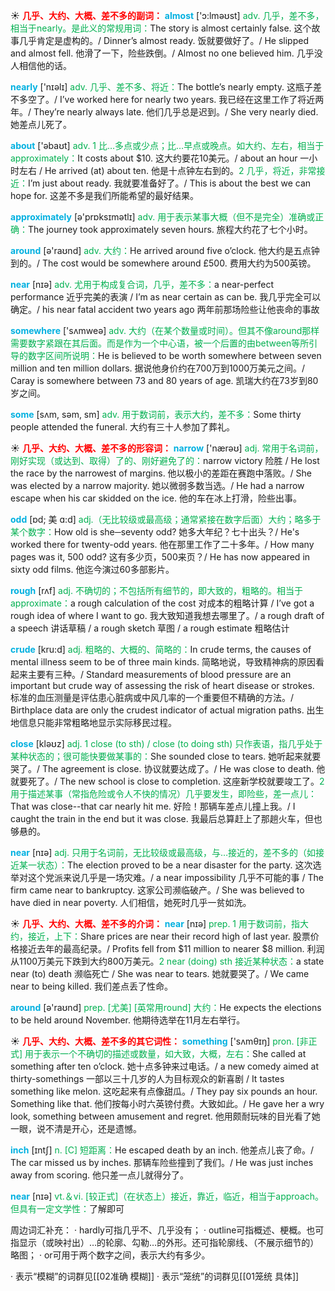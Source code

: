 ☀ <font color="red">**几乎、大约、大概、差不多的副词：**</font>
<font color="sky blue">**almost**</font> ['ɔ:lməʊst] 
<font color="#00b050">adv. 几乎，差不多，相当于nearly。是此义的常规用词：</font>The story is almost certainly false. 这个故事几乎肯定是虚构的。/ Dinner’s almost ready. 饭就要做好了。/ He slipped and almost fell. 他滑了一下，险些跌倒。/ Almost no one believed him. 几乎没人相信他的话。

<font color="sky blue">**nearly**</font> ['nɪəlɪ] 
<font color="#00b050">adv. 几乎、差不多、将近：</font>The bottle’s nearly empty. 这瓶子差不多空了。/ I’ve worked here for nearly two years. 我已经在这里工作了将近两年。/ They’re nearly always late. 他们几乎总是迟到。/ She very nearly died. 她差点儿死了。

<font color="sky blue">**about**</font> ['əbaʊt] 
<font color="#00b050">adv. 1 比…多点或少点；比…早点或晚点。如大约、左右，相当于approximately：</font>It costs about $10. 这大约要花10美元。/ about an hour 一小时左右 / He arrived (at) about ten. 他是十点钟左右到的。<font color="#00b050">2 几乎，将近，非常接近：</font>I’m just about ready. 我就要准备好了。/ This is about the best we can hope for. 这差不多是我们所能希望的最好结果。

<font color="sky blue">**approximately**</font> [ə'prɒksɪmətlɪ] 
<font color="#00b050">adv. 用于表示某事大概（但不是完全）准确或正确：</font>The journey took approximately seven hours. 旅程大约花了七个小时。

<font color="sky blue">**around**</font> [ə'raʊnd] 
<font color="#00b050">adv. 大约：</font>He arrived around five o’clock. 他大约是五点钟到的。/ The cost would be somewhere around £500. 费用大约为500英镑。

<font color="sky blue">**near**</font> [nɪə] 
<font color="#00b050">adv. 尤用于构成复合词，几乎，差不多：</font>a near-perfect performance 近乎完美的表演 / I’m as near certain as can be. 我几乎完全可以确定。/ his near fatal accident two years ago 两年前那场险些让他丧命的事故

<font color="sky blue">**somewhere**</font> ['sʌmweə] 
<font color="#00b050">adv. 大约（在某个数量或时间）。但其不像around那样需要数字紧跟在其后面。而是作为一个中心语，被一个后置的由between等所引导的数字区间所说明：</font>He is believed to be worth somewhere between seven million and ten million dollars. 据说他身价约在700万到1000万美元之间。/ Caray is somewhere between 73 and 80 years of age. 凯瑞大约在73岁到80岁之间。

<font color="sky blue">**some**</font> [sʌm, səm, sm] 
<font color="#00b050">adv. 用于数词前，表示大约，差不多：</font>Some thirty people attended the funeral. 大约有三十人参加了葬礼。

☀ <font color="red">**几乎、大约、大概、差不多的形容词：**</font>
<font color="sky blue">**narrow**</font> ['nærəʊ] 
<font color="#00b050">adj. 常用于名词前，刚好实现（或达到、取得）了的、刚好避免了的：</font>narrow victory 险胜 / He lost the race by the narrowest of margins. 他以极小的差距在赛跑中落败。/ She was elected by a narrow majority. 她以微弱多数当选。/ He had a narrow escape when his car skidded on the ice. 他的车在冰上打滑，险些出事。
           
<font color="sky blue">**odd**</font> [ɒd; 美 ɑ:d]
<font color="#00b050">adj.（无比较级或最高级；通常紧接在数字后面）大约；略多于某个数字：</font>How old is she─seventy odd? 她多大年纪？七十出头？/ He's worked there for twenty-odd years. 他在那里工作了二十多年。/ How many pages was it, 500 odd? 这有多少页，500来页？/ He has now appeared in sixty odd films. 他迄今演过60多部影片。

<font color="sky blue">**rough**</font> [rʌf] 
<font color="#00b050">adj. 不确切的；不包括所有细节的，即大致的，粗略的。相当于approximate：</font>a rough calculation of the cost 对成本的粗略计算 / I’ve got a rough idea of where I want to go. 我大致知道我想去哪里了。/ a rough draft of a speech 讲话草稿 / a rough sketch 草图 / a rough estimate 粗略估计
           
<font color="sky blue">**crude**</font> [kru:d]
<font color="#00b050">adj. 粗略的、大概的、简略的：</font>In crude terms, the causes of mental illness seem to be of three main kinds. 简略地说，导致精神病的原因看起来主要有三种。/ Standard measurements of blood pressure are an important but crude way of assessing the risk of heart disease or strokes. 标准的血压测量是评估患心脏病或中风几率的一个重要但不精确的方法。/ Birthplace data are only the crudest indicator of actual migration paths. 出生地信息只能非常粗略地显示实际移民过程。

<font color="sky blue">**close**</font> [kləʊz] 
<font color="#00b050">adj. 1 close (to sth) / close (to doing sth) 只作表语，指几乎处于某种状态的；很可能快要做某事的：</font>She sounded close to tears. 她听起来就要哭了。/ The agreement is close. 协议就要达成了。/ He was close to death. 他就要死了。/ The new school is close to completion. 这座新学校就要竣工了。<font color="#00b050">2 用于描述某事（常指危险或令人不快的情况）几乎要发生，即险些，差一点儿：</font>That was close--that car nearly hit me. 好险！那辆车差点儿撞上我。/ I caught the train in the end but it was close. 我最后总算赶上了那趟火车，但也够悬的。

<font color="sky blue">**near**</font> [nɪə] 
<font color="#00b050">adj. 只用于名词前，无比较级或最高级，与…接近的，差不多的（如接近某一状态）：</font>The election proved to be a near disaster for the party. 这次选举对这个党派来说几乎是一场灾难。/ a near impossibility 几乎不可能的事 / The firm came near to bankruptcy. 这家公司濒临破产。/ She was believed to have died in near poverty. 人们相信，她死时几乎一贫如洗。

☀ <font color="red">**几乎、大约、大概、差不多的介词：**</font>
<font color="sky blue">**near**</font> [nɪə] 
<font color="#00b050">prep. 1 用于数词前，指大约，接近，上下：</font>Share prices are near their record high of last year. 股票价格接近去年的最高纪录。/ Profits fell from $11 million to nearer $8 million. 利润从1100万美元下跌到大约800万美元。<font color="#00b050">2 near (doing) sth 接近某种状态：</font>a state near (to) death 濒临死亡 / She was near to tears. 她就要哭了。/ We came near to being killed. 我们差点丢了性命。

<font color="sky blue">**around**</font> [ə'raʊnd] 
<font color="#00b050">prep. [尤美] [英常用round] 大约：</font>He expects the elections to be held around November. 他期待选举在11月左右举行。

☀ <font color="red">**几乎、大约、大概、差不多的其它词性：**</font>
<font color="sky blue">**something**</font> ['sʌmθɪŋ] 
<font color="#00b050">pron. [非正式] 用于表示一个不确切的描述或数量，如大致，大概，左右：</font>She called at something after ten o’clock. 她十点多钟来过电话。/ a new comedy aimed at thirty-somethings 一部以三十几岁的人为目标观众的新喜剧 / It tastes something like melon. 这吃起来有点像甜瓜。/ They pay six pounds an hour. Something like that. 他们按每小时六英镑付费。大致如此。/ He gave her a wry look, something between amusement and regret. 他用颇耐玩味的目光看了她一眼，说不清是开心，还是遗憾。

<font color="sky blue">**inch**</font> [ɪntʃ] 
<font color="#00b050">n. [C] 短距离：</font>He escaped death by an inch. 他差点儿丧了命。/ The car missed us by inches. 那辆车险些撞到了我们。/ He was just inches away from scoring. 他只差一点儿就得分了。

<font color="sky blue">**near**</font> [nɪə] 
<font color="#00b050">vt.＆vi. [较正式]（在状态上）接近，靠近，临近，相当于approach。但具有一定文学性：</font>了解即可

周边词汇补充：
· hardly可指几乎不、几乎没有；
· outline可指概述、梗概。也可指显示（或映衬出）…的轮廓、勾勒…的外形。还可指轮廓线、（不展示细节的）略图；
· or可用于两个数字之间，表示大约有多少。

· 表示“模糊”的词群见[[02准确 模糊]]
· 表示“笼统”的词群见[[01笼统 具体]]
